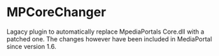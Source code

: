 # MPCoreChanger
Lagacy plugin to automatically replace MpediaPortals Core.dll with a patched one. The changes however have been included in MediaPortal since version 1.6.
